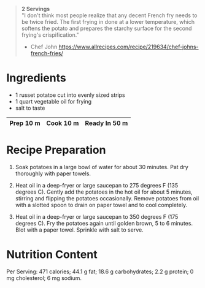 > __2 Servings__  
"I don't think most people realize that any decent French fry needs to be twice fried. The first frying in done at a lower temperature, which softens the potato and prepares the starchy surface for the second frying's crispification." 
> - Chef John
https://www.allrecipes.com/recipe/219634/chef-johns-french-fries/


# Ingredients

* 1 russet potatoe cut into evenly sized strips
* 1 quart vegetable oil for frying
* salt to taste

Prep 10 m | Cook 10 m | Ready In 50 m
----------|-----------|--------------

# Recipe Preparation

1. Soak potatoes in a large bowl of water for about 30 minutes. Pat dry thoroughly with paper towels. 

2. Heat oil in a deep-fryer or large saucepan to 275 degrees F (135 degrees C). Gently add the potatoes in the hot oil for about 5 minutes, stirring and flipping the potatoes occasionally. Remove potatoes from oil with a slotted spoon to drain on paper towel and to cool completely. 

3. Heat oil in a deep-fryer or large saucepan to 350 degrees F (175 degrees C). Fry the potatoes again until golden brown, 5 to 6 minutes. Blot with a paper towel. Sprinkle with salt to serve. 

# Nutrition Content
Per Serving: 471 calories; 44.1 g fat; 18.6 g carbohydrates; 2.2 g protein; 0 mg cholesterol; 6 mg sodium.

